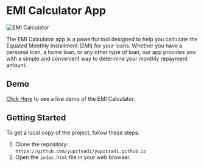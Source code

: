 # EMI Calculator App

![EMI Calculator](meta.jpg)

The EMI Calculator app is a powerful tool designed to help you calculate the Equated Monthly Installment (EMI) for your loans. Whether you have a personal loan, a home loan, or any other type of loan, our app provides you with a simple and convenient way to determine your monthly repayment amount.

## Demo
[Click Here](https://yupitsadi.github.io/) to see a live demo of the EMI Calculator.

## Getting Started

To get a local copy of the project, follow these steps:

1. Clone the repository: `https://github.com/yupitsadi/yupitsadi.github.io`
2. Open the `index.html` file in your web browser.
